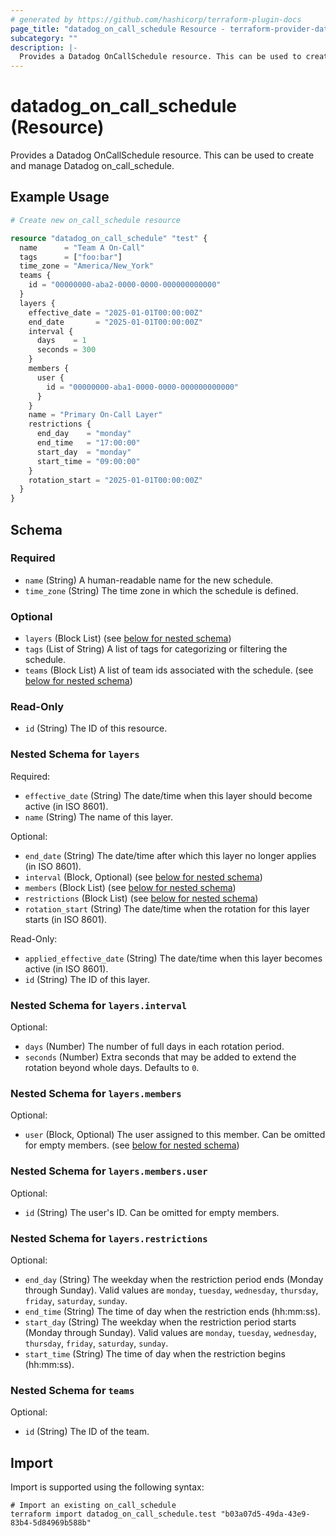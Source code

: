 ```yaml
---
# generated by https://github.com/hashicorp/terraform-plugin-docs
page_title: "datadog_on_call_schedule Resource - terraform-provider-datadog"
subcategory: ""
description: |-
  Provides a Datadog OnCallSchedule resource. This can be used to create and manage Datadog on_call_schedule.
---
```


# datadog_on_call_schedule (Resource)

Provides a Datadog OnCallSchedule resource. This can be used to create and manage Datadog on_call_schedule.

## Example Usage

```terraform
# Create new on_call_schedule resource

resource "datadog_on_call_schedule" "test" {
  name      = "Team A On-Call"
  tags      = ["foo:bar"]
  time_zone = "America/New_York"
  teams {
    id = "00000000-aba2-0000-0000-000000000000"
  }
  layers {
    effective_date = "2025-01-01T00:00:00Z"
    end_date       = "2025-01-01T00:00:00Z"
    interval {
      days    = 1
      seconds = 300
    }
    members {
      user {
        id = "00000000-aba1-0000-0000-000000000000"
      }
    }
    name = "Primary On-Call Layer"
    restrictions {
      end_day    = "monday"
      end_time   = "17:00:00"
      start_day  = "monday"
      start_time = "09:00:00"
    }
    rotation_start = "2025-01-01T00:00:00Z"
  }
}
```

<!-- schema generated by tfplugindocs -->
## Schema

### Required

- `name` (String) A human-readable name for the new schedule.
- `time_zone` (String) The time zone in which the schedule is defined.

### Optional

- `layers` (Block List) (see [below for nested schema](#nestedblock--layers))
- `tags` (List of String) A list of tags for categorizing or filtering the schedule.
- `teams` (Block List) A list of team ids associated with the schedule. (see [below for nested schema](#nestedblock--teams))

### Read-Only

- `id` (String) The ID of this resource.

<a id="nestedblock--layers"></a>
### Nested Schema for `layers`

Required:

- `effective_date` (String) The date/time when this layer should become active (in ISO 8601).
- `name` (String) The name of this layer.

Optional:

- `end_date` (String) The date/time after which this layer no longer applies (in ISO 8601).
- `interval` (Block, Optional) (see [below for nested schema](#nestedblock--layers--interval))
- `members` (Block List) (see [below for nested schema](#nestedblock--layers--members))
- `restrictions` (Block List) (see [below for nested schema](#nestedblock--layers--restrictions))
- `rotation_start` (String) The date/time when the rotation for this layer starts (in ISO 8601).

Read-Only:

- `applied_effective_date` (String) The date/time when this layer becomes active (in ISO 8601).
- `id` (String) The ID of this layer.

<a id="nestedblock--layers--interval"></a>
### Nested Schema for `layers.interval`

Optional:

- `days` (Number) The number of full days in each rotation period.
- `seconds` (Number) Extra seconds that may be added to extend the rotation beyond whole days. Defaults to `0`.


<a id="nestedblock--layers--members"></a>
### Nested Schema for `layers.members`

Optional:

- `user` (Block, Optional) The user assigned to this member. Can be omitted for empty members. (see [below for nested schema](#nestedblock--layers--members--user))

<a id="nestedblock--layers--members--user"></a>
### Nested Schema for `layers.members.user`

Optional:

- `id` (String) The user's ID. Can be omitted for empty members.



<a id="nestedblock--layers--restrictions"></a>
### Nested Schema for `layers.restrictions`

Optional:

- `end_day` (String) The weekday when the restriction period ends (Monday through Sunday). Valid values are `monday`, `tuesday`, `wednesday`, `thursday`, `friday`, `saturday`, `sunday`.
- `end_time` (String) The time of day when the restriction ends (hh:mm:ss).
- `start_day` (String) The weekday when the restriction period starts (Monday through Sunday). Valid values are `monday`, `tuesday`, `wednesday`, `thursday`, `friday`, `saturday`, `sunday`.
- `start_time` (String) The time of day when the restriction begins (hh:mm:ss).



<a id="nestedblock--teams"></a>
### Nested Schema for `teams`

Optional:

- `id` (String) The ID of the team.

## Import

Import is supported using the following syntax:

```shell
# Import an existing on_call_schedule
terraform import datadog_on_call_schedule.test "b03a07d5-49da-43e9-83b4-5d84969b588b"
```
